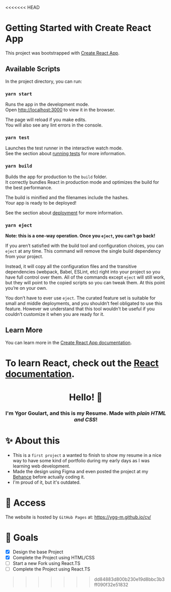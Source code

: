 <<<<<<< HEAD
# Getting Started with Create React App

This project was bootstrapped with [Create React App](https://github.com/facebook/create-react-app).

## Available Scripts

In the project directory, you can run:

### `yarn start`

Runs the app in the development mode.\
Open [http://localhost:3000](http://localhost:3000) to view it in the browser.

The page will reload if you make edits.\
You will also see any lint errors in the console.

### `yarn test`

Launches the test runner in the interactive watch mode.\
See the section about [running tests](https://facebook.github.io/create-react-app/docs/running-tests) for more information.

### `yarn build`

Builds the app for production to the `build` folder.\
It correctly bundles React in production mode and optimizes the build for the best performance.

The build is minified and the filenames include the hashes.\
Your app is ready to be deployed!

See the section about [deployment](https://facebook.github.io/create-react-app/docs/deployment) for more information.

### `yarn eject`

**Note: this is a one-way operation. Once you `eject`, you can’t go back!**

If you aren’t satisfied with the build tool and configuration choices, you can `eject` at any time. This command will remove the single build dependency from your project.

Instead, it will copy all the configuration files and the transitive dependencies (webpack, Babel, ESLint, etc) right into your project so you have full control over them. All of the commands except `eject` will still work, but they will point to the copied scripts so you can tweak them. At this point you’re on your own.

You don’t have to ever use `eject`. The curated feature set is suitable for small and middle deployments, and you shouldn’t feel obligated to use this feature. However we understand that this tool wouldn’t be useful if you couldn’t customize it when you are ready for it.

## Learn More

You can learn more in the [Create React App documentation](https://facebook.github.io/create-react-app/docs/getting-started).

To learn React, check out the [React documentation](https://reactjs.org/).
=======
<div align="center"> 
    <h1>Hello! 👋</h1>
    <h3>I'm Ygor Goulart, and this is my Resume. Made with <em>plain HTML and CSS</em>!</h3>
</div>

# ✨ About this
- This is a `first project` a wanted to finish to show my resume in a nice way to have some kind of portfolio during my early days as I was learning web development.
- Made the design using Figma and even posted the project at my [Behance](https://www.behance.net/gallery/142072593/Interactive-Resume) before actually coding it.
- I'm proud of it, but it's outdated.

# 🚀 Access
The website is hosted by `GitHub Pages` at: https://ygg-m.github.io/cv/

# 🎯 Goals
- [x] Design the base Project  
- [x] Complete the Project using HTML/CSS
- [ ] Start a new Fork using React.TS
- [ ] Complete the Project using React.TS
>>>>>>> dd84883d800b230e19d8bbc3b3ff090f32e51832
